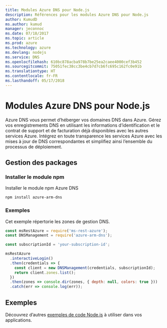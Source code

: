 ```yaml
---
title: Modules Azure DNS pour Node.js
description: Références pour les modules Azure DNS pour Node.js
author: KumudD
ms.author: kumud
manager: jeconnoc
ms.date: 07/18/2017
ms.topic: article
ms.prod: azure
ms.technology: azure
ms.devlang: nodejs
ms.service: DNS
ms.openlocfilehash: 610bc878acba978b7be25ea2caee4000cef3b452
ms.sourcegitcommit: 75051fec38cc3be4cb7d7cb6fc695c162fc0e91b
ms.translationtype: HT
ms.contentlocale: fr-FR
ms.lasthandoff: 05/17/2018
---
```

# <a name="azure-dns-modules-for-nodejs"></a>Modules Azure DNS pour Node.js

Azure DNS vous permet d’héberger vos domaines DNS dans Azure. Gérez vos enregistrements DNS en utilisant les informations d’identification et le contrat de support et de facturation déjà disponibles avec les autres services Azure. Intégrez en toute transparence les services Azure avec les mises à jour de DNS correspondantes et simplifiez ainsi l’ensemble du processus de déploiement.

## <a name="management-package"></a>Gestion des packages

### <a name="install-the-npm-module"></a>Installer le module npm

Installer le module npm Azure DNS

```bash
npm install azure-arm-dns
```

### <a name="example"></a>Exemples

Cet exemple répertorie les zones de gestion DNS.

```javascript
const msRestAzure = require('ms-rest-azure');
const DNSManagement = require('azure-arm-dns');

const subscriptionId = 'your-subscription-id';

msRestAzure
  .interactiveLogin()
  .then(credentials => {
    const client = new DNSManagement(credentials, subscriptionId);
    return client.zones.list();
  })
  .then(zones => console.dir(zones, { depth: null, colors: true }))
  .catch(err => console.log(err));
```

## <a name="samples"></a>Exemples

Découvrez d’autres [exemples de code Node.js](https://azure.microsoft.com/resources/samples/?platform=nodejs) à utiliser dans vos applications.
